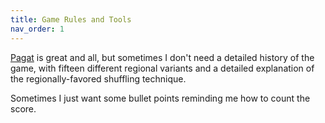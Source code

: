 ```yaml
---
title: Game Rules and Tools
nav_order: 1
---
```



[Pagat](https://www.pagat.com/) is great and all, but sometimes I don't need  a detailed history of the game, with fifteen different regional variants and a detailed explanation of the regionally-favored shuffling technique.

Sometimes I just want some bullet points reminding me how to count the score.
